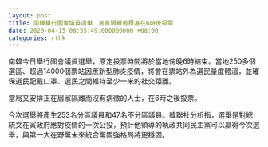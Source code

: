 ```yaml
---
layout: post
title: 南韓舉行國會議員選舉　居家隔離者獲准在6時後投票
date: 2020-04-15 08:55:49.000000000 +08:00
categories: rthk
---
```


南韓今日舉行國會議員選舉，原定投票時間將於當地傍晚6時結束。當地250多個選區、超過14000個票站因應新型肺炎疫情，將會在票站外為選民量度體溫，並確保選民配戴口罩、選民之間維持至少一米的社交距離。

當局又安排正在居家隔離而沒有病徵的人士，在6時之後投票。

今次選舉將產生253名分區議員和47名不分區議員。韓聯社分析指，選舉是對總統文在寅政府應對疫情的一次公投，預計他領導的執政共同民主黨可以贏得今次選舉，與第一大在野黨未來統合黨兩強格局將更穩固。
